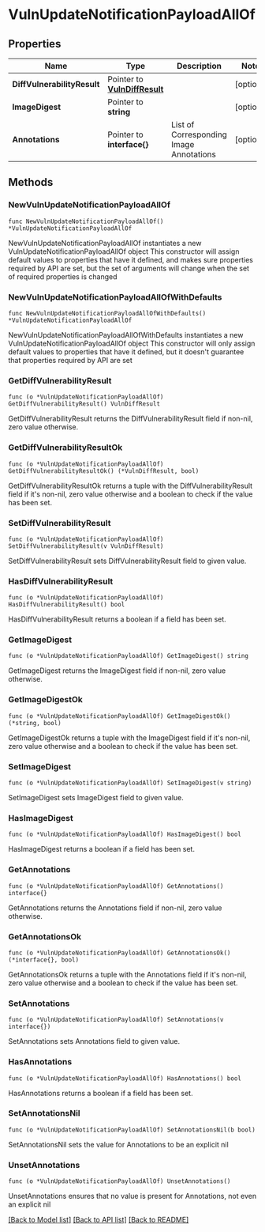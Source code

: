 # VulnUpdateNotificationPayloadAllOf

## Properties

Name | Type | Description | Notes
------------ | ------------- | ------------- | -------------
**DiffVulnerabilityResult** | Pointer to [**VulnDiffResult**](VulnDiffResult.md) |  | [optional] 
**ImageDigest** | Pointer to **string** |  | [optional] 
**Annotations** | Pointer to **interface{}** | List of Corresponding Image Annotations | [optional] 

## Methods

### NewVulnUpdateNotificationPayloadAllOf

`func NewVulnUpdateNotificationPayloadAllOf() *VulnUpdateNotificationPayloadAllOf`

NewVulnUpdateNotificationPayloadAllOf instantiates a new VulnUpdateNotificationPayloadAllOf object
This constructor will assign default values to properties that have it defined,
and makes sure properties required by API are set, but the set of arguments
will change when the set of required properties is changed

### NewVulnUpdateNotificationPayloadAllOfWithDefaults

`func NewVulnUpdateNotificationPayloadAllOfWithDefaults() *VulnUpdateNotificationPayloadAllOf`

NewVulnUpdateNotificationPayloadAllOfWithDefaults instantiates a new VulnUpdateNotificationPayloadAllOf object
This constructor will only assign default values to properties that have it defined,
but it doesn't guarantee that properties required by API are set

### GetDiffVulnerabilityResult

`func (o *VulnUpdateNotificationPayloadAllOf) GetDiffVulnerabilityResult() VulnDiffResult`

GetDiffVulnerabilityResult returns the DiffVulnerabilityResult field if non-nil, zero value otherwise.

### GetDiffVulnerabilityResultOk

`func (o *VulnUpdateNotificationPayloadAllOf) GetDiffVulnerabilityResultOk() (*VulnDiffResult, bool)`

GetDiffVulnerabilityResultOk returns a tuple with the DiffVulnerabilityResult field if it's non-nil, zero value otherwise
and a boolean to check if the value has been set.

### SetDiffVulnerabilityResult

`func (o *VulnUpdateNotificationPayloadAllOf) SetDiffVulnerabilityResult(v VulnDiffResult)`

SetDiffVulnerabilityResult sets DiffVulnerabilityResult field to given value.

### HasDiffVulnerabilityResult

`func (o *VulnUpdateNotificationPayloadAllOf) HasDiffVulnerabilityResult() bool`

HasDiffVulnerabilityResult returns a boolean if a field has been set.

### GetImageDigest

`func (o *VulnUpdateNotificationPayloadAllOf) GetImageDigest() string`

GetImageDigest returns the ImageDigest field if non-nil, zero value otherwise.

### GetImageDigestOk

`func (o *VulnUpdateNotificationPayloadAllOf) GetImageDigestOk() (*string, bool)`

GetImageDigestOk returns a tuple with the ImageDigest field if it's non-nil, zero value otherwise
and a boolean to check if the value has been set.

### SetImageDigest

`func (o *VulnUpdateNotificationPayloadAllOf) SetImageDigest(v string)`

SetImageDigest sets ImageDigest field to given value.

### HasImageDigest

`func (o *VulnUpdateNotificationPayloadAllOf) HasImageDigest() bool`

HasImageDigest returns a boolean if a field has been set.

### GetAnnotations

`func (o *VulnUpdateNotificationPayloadAllOf) GetAnnotations() interface{}`

GetAnnotations returns the Annotations field if non-nil, zero value otherwise.

### GetAnnotationsOk

`func (o *VulnUpdateNotificationPayloadAllOf) GetAnnotationsOk() (*interface{}, bool)`

GetAnnotationsOk returns a tuple with the Annotations field if it's non-nil, zero value otherwise
and a boolean to check if the value has been set.

### SetAnnotations

`func (o *VulnUpdateNotificationPayloadAllOf) SetAnnotations(v interface{})`

SetAnnotations sets Annotations field to given value.

### HasAnnotations

`func (o *VulnUpdateNotificationPayloadAllOf) HasAnnotations() bool`

HasAnnotations returns a boolean if a field has been set.

### SetAnnotationsNil

`func (o *VulnUpdateNotificationPayloadAllOf) SetAnnotationsNil(b bool)`

 SetAnnotationsNil sets the value for Annotations to be an explicit nil

### UnsetAnnotations
`func (o *VulnUpdateNotificationPayloadAllOf) UnsetAnnotations()`

UnsetAnnotations ensures that no value is present for Annotations, not even an explicit nil

[[Back to Model list]](../README.md#documentation-for-models) [[Back to API list]](../README.md#documentation-for-api-endpoints) [[Back to README]](../README.md)


